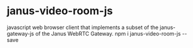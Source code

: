 # janus-video-room-js
javascript web browser   client that implements a subset of the janus-gateway-js of the Janus WebRTC Gateway.
npm i janus-video-room-js --save
